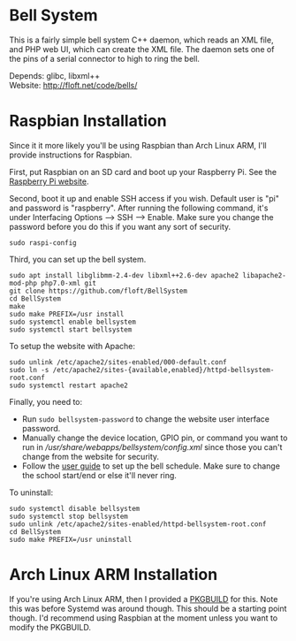 Bell System
===========

This is a fairly simple bell system C++ daemon, which reads an XML file,
and PHP web UI, which can create the XML file. The daemon sets one of the
pins of a serial connector to high to ring the bell.

Depends: glibc, libxml++  
Website: http://floft.net/code/bells/

# Raspbian Installation
Since it it more likely you'll be using Raspbian than Arch Linux ARM, I'll
provide instructions for Raspbian.

First, put Raspbian on an SD card and boot up your Raspberry Pi. See the
[Raspberry Pi website](https://www.raspberrypi.org/downloads/raspbian/).

Second, boot it up and enable SSH access if you wish. Default user is "pi" and
password is "raspberry". After running the following command, it's under
Interfacing Options --> SSH --> Enable. Make sure you change the password
before you do this if you want any sort of security.

    sudo raspi-config

Third, you can set up the bell system.

    sudo apt install libglibmm-2.4-dev libxml++2.6-dev apache2 libapache2-mod-php php7.0-xml git
    git clone https://github.com/floft/BellSystem
    cd BellSystem
    make
    sudo make PREFIX=/usr install
    sudo systemctl enable bellsystem
    sudo systemctl start bellsystem

To setup the website with Apache:

    sudo unlink /etc/apache2/sites-enabled/000-default.conf
    sudo ln -s /etc/apache2/sites-{available,enabled}/httpd-bellsystem-root.conf
    sudo systemctl restart apache2

Finally, you need to:

 * Run `sudo bellsystem-password` to change the website user interface password.
 * Manually change the device location, GPIO pin, or command you want to run in
   */usr/share/webapps/bellsystem/config.xml* since those you can't change from
   the website for security.
 * Follow the [user guide](http://www.floft.net/code/bells/) to set up the bell
   schedule. Make sure to change the school start/end or else it'll never ring.

To uninstall:

    sudo systemctl disable bellsystem
    sudo systemctl stop bellsystem
    sudo unlink /etc/apache2/sites-enabled/httpd-bellsystem-root.conf
    cd BellSystem
    sudo make PREFIX=/usr uninstall

# Arch Linux ARM Installation
If you're using Arch Linux ARM, then I provided a
[PKGBUILD](https://github.com/floft/PKGBUILDs/tree/master/bellsystem-git) for
this. Note this was before Systemd was around though. This should be a starting
point though. I'd recommend using Raspbian at the moment unless you want to
modify the PKGBUILD.
